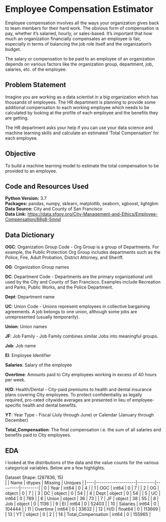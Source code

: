 # Employee Compensation Estimator


Employee compensation involves all the ways your organization gives back to team members for their hard work. The obvious form of compensation is pay, whether it’s salaried, hourly, or sales-based. It’s important that how much an organization financially compensates an employee is fair, especially in terms of balancing the job role itself and the organization’s budget.

 

The salary or compensation to be paid to an employee of an organization depends on various factors like the organization group, department, job, salaries, etc. of the employee.

 

 

## Problem Statement
Imagine you are working as a data scientist in a big organization which has thousands of employees. The HR department is planning to provide some additional compensation to each working employee which needs to be calculated by looking at the profile of each employee and the benefits they are getting.

 

The HR department asks your help if you can use your data science and machine learning skills and calculate an estimated ‘Total Compensation’ for each employee.

## Objective
To build a machine learning model to estimate the total compensation to be provided to an employee.

## Code and Resources Used 
**Python Version:** 3.7  
**Packages:** pandas, numpy, sklearn, matplotlib, seaborn, xgboost, lightgbm  
**Data Source:** City and County of San Francisco  
**Data Link:** https://data.sfgov.org/City-Management-and-Ethics/Employee-Compensation/88g8-5mnd


## Data Dictionary

<b>OGC</b>: Organization Group Code - Org Group is a group of Departments. For example, the Public Protection Org Group includes departments such as the Police, Fire, Adult Probation, District Attorney, and Sheriff.


<b>OG</b>: Organization Group names


<b>DC</b>: Department Code - Departments are the primary organizational unit used by the City and County of San Francisco. Examples include Recreation and Parks, Public Works, and the Police Department.


<b>Dept</b>: Department name


<b>UC</b>: Union Code - Unions represent employees in collective bargaining agreements. A job belongs to one union, although some jobs are unrepresented (usually temporarily).


<b>Union</b>: Union names


<b>JF</b>: Job Family - Job Family combines similar Jobs into meaningful groups.


<b>Job</b>: Job name


<b>EI</b>: Employee Identifier


<b>Salaries</b>: Salary of the employee


<b>Overtime</b>: Amounts paid to City employees working in excess of 40 hours per week. 


<b>H/D</b>: Health/Dental - City-paid premiums to health and dental insurance plans covering City 
employees. To protect confidentiality as legally required, pro-rated citywide averages are presented in lieu of employee-specific health and dental benefits. 


<b>YT</b>: Year Type - Fiscal (July through June) or Calendar (January through December)


<b>Total_Compensation</b>: The final compensation i.e. the sum of all salaries and benefits paid to City employees.

## EDA
I looked at the distributions of the data and the value counts for the various categorical variables. Below are a few highlights.

Dataset Shape: (287836, 15)  
|    | Name               | dtypes  | Missing | Uniques |
|----|--------------------|---------|---------|---------|
| 0  | Year               | int64   | 0       | 4       |
| 1  | OGC                | int64   | 0       | 7       |
| 2  | OG                 | object  | 0       | 7       |
| 3  | DC                 | object  | 0       | 54      |
| 4  | Dept               | object  | 0       | 54      |
| 5  | UC                 | int64   | 0       | 789     |
| 6  | Union              | object  | 36      | 73      |
| 7  | JF                 | object  | 38      | 55      |
| 8  | Job                | object  | 0       | 1136    |
| 9  | EI                 | int64   | 0       | 52403   |
| 10 | Salaries           | int64   | 0       | 104444  |
| 11 | Overtime           | int64   | 0       | 33632   |
| 12 | H/D                | float64 | 0       | 113669  |
| 13 | YT                 | object  | 0       | 2       |
| 14 | Total_Compensation | int64   | 0       | 155965  |



